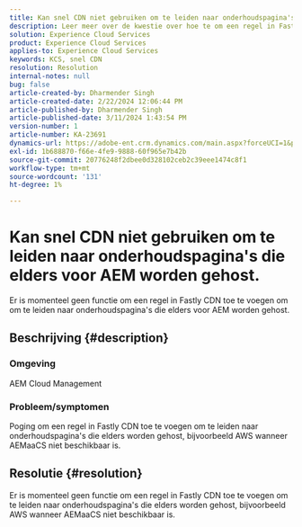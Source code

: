 ```yaml
---
title: Kan snel CDN niet gebruiken om te leiden naar onderhoudspagina's die elders voor AEM worden gehost.
description: Leer meer over de kwestie over hoe te om een regel in Fastly CDN toe te voegen om aan onderhoudspagina's te leiden die elders zoals Postman worden ontvangen.
solution: Experience Cloud Services
product: Experience Cloud Services
applies-to: Experience Cloud Services
keywords: KCS, snel CDN
resolution: Resolution
internal-notes: null
bug: false
article-created-by: Dharmender Singh
article-created-date: 2/22/2024 12:06:44 PM
article-published-by: Dharmender Singh
article-published-date: 3/11/2024 1:43:54 PM
version-number: 1
article-number: KA-23691
dynamics-url: https://adobe-ent.crm.dynamics.com/main.aspx?forceUCI=1&pagetype=entityrecord&etn=knowledgearticle&id=fb5e04d3-7ad1-ee11-9079-6045bd0061cb
exl-id: 1b688870-f66e-4fe9-9888-60f965e7b42b
source-git-commit: 20776248f2dbee0d328102ceb2c39eee1474c8f1
workflow-type: tm+mt
source-wordcount: '131'
ht-degree: 1%

---
```


# Kan snel CDN niet gebruiken om te leiden naar onderhoudspagina&#39;s die elders voor AEM worden gehost.


Er is momenteel geen functie om een regel in Fastly CDN toe te voegen om om te leiden naar onderhoudspagina&#39;s die elders voor AEM worden gehost.

## Beschrijving {#description}


### Omgeving

AEM Cloud Management

### Probleem/symptomen

Poging om een regel in Fastly CDN toe te voegen om te leiden naar onderhoudspagina&#39;s die elders worden gehost, bijvoorbeeld AWS wanneer AEMaaCS niet beschikbaar is.


## Resolutie {#resolution}


Er is momenteel geen functie om een regel in Fastly CDN toe te voegen om te leiden naar onderhoudspagina&#39;s die elders worden gehost, bijvoorbeeld AWS wanneer AEMaaCS niet beschikbaar is.
